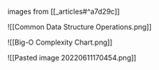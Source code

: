 


images from [[_articles#^a7d29c]]

![[Common Data Structure Operations.png]]


![[Big-O Complexity Chart.png]]


![[Pasted image 20220611170454.png]]





